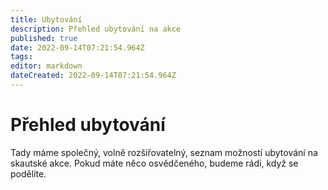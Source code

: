 ```yaml
---
title: Ubytování 
description: Přehled ubytování na akce
published: true
date: 2022-09-14T07:21:54.964Z
tags: 
editor: markdown
dateCreated: 2022-09-14T07:21:54.964Z
---
```


# Přehled ubytování 
Tady máme společný, volně rozšiřovatelný, seznam možností ubytování na skautské akce. Pokud máte něco osvědčeného, budeme rádi, když se podělíte.